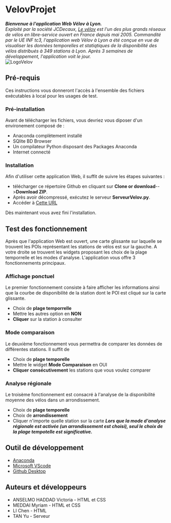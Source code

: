 # VelovProjet
***Bienvenue à l'application Web Vélov à Lyon.***  
*Exploité par la société JCDecaux, [Le vélov](https://velov.grandlyon.com/) est l'un des plus grands réseaux de vélos en libre-service ouvert en France  depuis mai 2005. Commandité par le UE INF tc3, l'application web Vélov à Lyon a été conçue en vue de visualiser les données temporelles et statiqtiques de la disponibilité des vélos distribués à 349 stations à Lyon. Après 3 semaines de développement, l'application voit le jour.*  
<img src=https://upload.wikimedia.org/wikipedia/fr/0/08/Logo_Velov.gif alt="LogoVelov"/>

## Pré-requis
Ces instructions vous donneront l'accès à l'ensemble des fichiers exécutables à local pour les usages de test.

### Pré-installation
Avant de télécharger les fichiers, vous devriez vous diposer d'un environement composé de :  

- Anaconda complètement installé
- SQlite BD Browser
- Un compilateur Python disposant des Packages Anaconda
- Internet connecté

### Installation
Afin d'utiliser cette application Web, il suffit de suivre les étapes suivantes :

- télécharger ce répertoire Github en cliquant sur **Clone or download**-->**Download ZIP**. 
- Après avoir décompressé, exécutez le serveur **ServeurVelov.py**. 
- Accéder à [Cette URL](http://localhost:8082/velov.html)

Dès maintenant vous avez fini l'installation. 

## Test des fonctionnement
Après que l'application Web est ouvert, une carte glissante sur laquelle se trouvent les POIs représentant les stations de vélos est sur la gauche. A votre droite se trouvent les widgets proposant les choix de la plage temporrelle et les modes d'analyse. L'application vous offre 3 fonctionnements principaux. 

### Affichage ponctuel
Le premier fonctionnement consiste à faire afficher les informations ainsi que la courbe de disponibilité de la station dont le POI est cliqué sur la carte glissante. 
- Choix de **plage temporrelle**
- Mettre les autres option en **NON**
- **Cliquer** sur la station à consulter

### Mode comparaison
Le deuxième fonctionnement vous permettra de comparer les données de différentes stations. Il suffit de
- Choix de **plage temporelle**
- Mettre le widget **Mode Comparaison** en OUI
- **Cliquer consécutivement** les stations que vous voulez comparer

### Analyse régionale
Le troisème fonctionnement est consacré à l'analyse de la disponibilité moyenne des vélos dans un arrondissement. 
- Choix de **plage temporelle**
- Choix de **arrondissement**
- Cliquer n'importe quelle station sur la carte
***Lors que la mode d'analyse régionale est activée (un arrondissement est choisi), seul le choix de la plage tempotelle est significative.***

## Outil de développement
- [Anaconda](https://www.anaconda.com/)
- [Microsoft VScode](https://code.visualstudio.com/)
- [Github Desktop](https://desktop.github.com/)

## Auteurs et développeurs
- ANSELMO HADDAD Victoria - HTML et CSS
- MEDDAI Myriam - HTML et CSS
- LI Chen - HTML
- TAN Yu - Serveur
 
